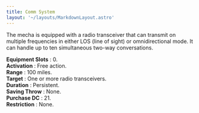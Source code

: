 ```yaml
---
title: Comm System
layout: '~/layouts/MarkdownLayout.astro'
---
```

The mecha is equipped with a radio transceiver that can transmit on multiple
frequencies in either LOS (line of sight) or omnidirectional mode. It can
handle up to ten simultaneous two-way conversations.

**Equipment Slots** : 0.  
**Activation** : Free action.  
**Range** : 100 miles.  
**Target** : One or more radio transceivers.  
**Duration** : Persistent.  
**Saving Throw** : None.  
**Purchase DC** : 21.  
**Restriction** : None.

